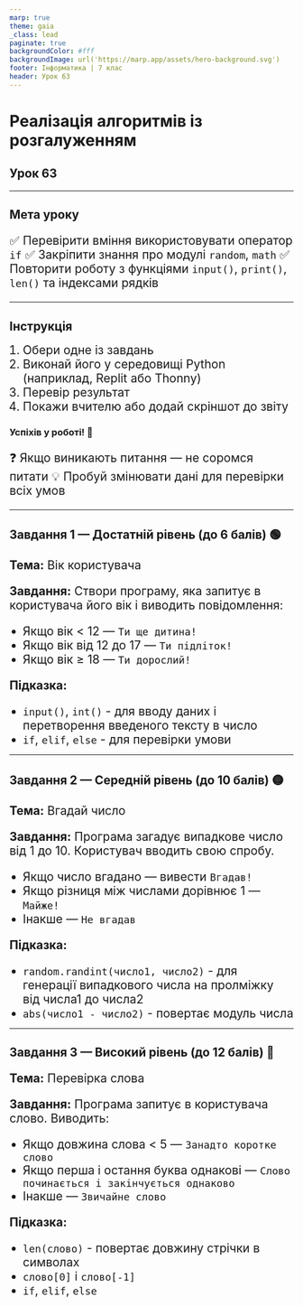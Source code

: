 ```yaml
---
marp: true
theme: gaia
_class: lead
paginate: true
backgroundColor: #fff
backgroundImage: url('https://marp.app/assets/hero-background.svg')
footer: Інформатика | 7 клас
header: Урок 63
---
```


# **Реалізація алгоритмів із розгалуженням**

## Урок **63**

---

## Мета уроку

✅ Перевірити вміння використовувати оператор `if`
✅ Закріпити знання про модулі `random`, `math`
✅ Повторити роботу з функціями `input()`, `print()`, `len()` та індексами рядків

---

## Інструкція

1. Обери одне із завдань
2. Виконай його у середовищі Python (наприклад, Replit або Thonny)
3. Перевір результат
4. Покажи вчителю або додай скріншот до звіту

### Успіхів у роботі! 🎯

❓ Якщо виникають питання — не соромся питати
💡 Пробуй змінювати дані для перевірки всіх умов

---

<style>
  p, li {
    font-size:21px;
  }
</style>

## Завдання 1 — Достатній рівень (до 6 балів) 🟢

**Тема:** Вік користувача

**Завдання:**
Створи програму, яка запитує в користувача його вік і виводить повідомлення:

- Якщо вік < 12 — `Ти ще дитина!`
- Якщо вік від 12 до 17 — `Ти підліток!`
- Якщо вік ≥ 18 — `Ти дорослий!`

**Підказка:**

- `input()`, `int()` - для вводу даних і перетворення введеного тексту в число
- `if`, `elif`, `else` - для перевірки умови

---

## Завдання 2 — Середній рівень (до 10 балів) 🟡

**Тема:** Вгадай число

**Завдання:**
Програма загадує випадкове число від 1 до 10. Користувач вводить свою спробу.

- Якщо число вгадано — вивести `Вгадав!`
- Якщо різниця між числами дорівнює 1 — `Майже!`
- Інакше — `Не вгадав`

**Підказка:**

- `random.randint(число1, число2)` - для генерації випадкового числа на пролміжку від числа1 до числа2
- `abs(число1 - число2)` - повертає модуль числа

---

## Завдання 3 — Високий рівень (до 12 балів) 🔵

**Тема:** Перевірка слова

**Завдання:**
Програма запитує в користувача слово. Виводить:

- Якщо довжина слова < 5 — `Занадто коротке слово`
- Якщо перша і остання буква однакові — `Слово починається і закінчується однаково`
- Інакше — `Звичайне слово`

**Підказка:**

- `len(слово)` - повертає довжину стрічки в символах
- `слово[0]` і `слово[-1]`
- `if`, `elif`, `else`
